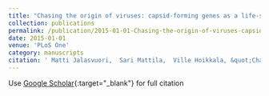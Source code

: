 ```yaml
---
title: "Chasing the origin of viruses: capsid-forming genes as a life-saving preadaptation within a community of early replicators"
collection: publications
permalink: /publication/2015-01-01-Chasing-the-origin-of-viruses-capsid-forming-genes-as-a-life-saving-preadaptation-within-a-community-of-early-replicators
date: 2015-01-01
venue: 'PLoS One'
category: manuscripts
citation: ' Matti Jalasvuori,  Sari Mattila,  Ville Hoikkala, &quot;Chasing the origin of viruses: capsid-forming genes as a life-saving preadaptation within a community of early replicators.&quot; PLoS One, 2015.'
---
```

Use [Google Scholar](https://scholar.google.com/scholar?q=Chasing+the+origin+of+viruses:+capsid+forming+genes+as+a+life+saving+preadaptation+within+a+community+of+early+replicators){:target="_blank"} for full citation